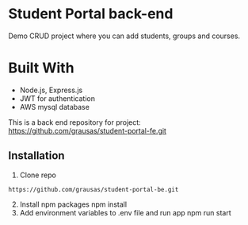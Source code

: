 # Student Portal back-end

Demo CRUD project where you can add students, groups and courses.

# Built With

- Node.js, Express.js
- JWT for authentication
- AWS mysql database

This is a back end repository for project: https://github.com/grausas/student-portal-fe.git

## Installation

1.  Clone repo
```
https://github.com/grausas/student-portal-be.git

```
2.  Install npm packages
    npm install
3.  Add environment variables to .env file and run app
    npm run start
